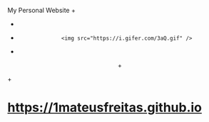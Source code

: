
My Personal Website
+<div align="center">
 +	<p>
 +		<img src="https://i.gifer.com/3aQ.gif" />
 +	</p>
 +</div>
 +
  # https://1mateusfreitas.github.io
